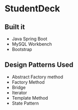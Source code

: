 # StudentDeck

## Built it ##

* Java Spring Boot
* MySQL Workbench
* Bootstrap

## Design Patterns Used ##

* Abstract Factory method
* Factory Method
* Bridge
* Iterator
* Template Method
* State Pattern

